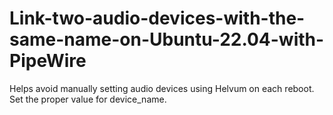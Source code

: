 # Link-two-audio-devices-with-the-same-name-on-Ubuntu-22.04-with-PipeWire
Helps avoid manually setting audio devices using Helvum on each reboot. Set the proper value for device_name.
